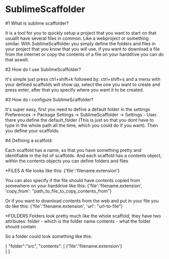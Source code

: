 SublimeScaffolder
=================


#1 What is sublime scaffolder?

It is a tool for you to quickly setup a project that you want to start on that usuallt have several files in common.
Like a webproject or something similar. With SublimeScaffolder you simply define the folders and files in your project 
that you know that you will use, if you want to download a file from the internet or copy the contents of a file on your harddrive 
you can do that aswell.

#2 How do I use SublimeScaffolder?

It's simple just press ctrl+shift+k followed by: ctrl+shift+s and a menu with your defined scaffolds will show up, select
the one you want to create and press enter, after that you specify where you want it to be created. 


#3 How do i configure SublimeScaffolder?

It's super easy, first you need to define a default folder in the settings Preferences -> Package Settings -> SublimeScaffolder -> Settings - User.
there you define the default_folder (This is just so that you dont have to type in the whole path all the time, which you could do if you want).
Then you define your scaffolds.

#4 Defining a scaffold:

Each scaffold has a name, so that you have something pretty and identifiable in the list of scaffolds.
And each scaffold has a contents object, within the contents objects you can define folders and files

*FILES
A file looks like this:
{'file':'filename.extension'}

You can also specify if the file should have contents copied from somewhere on your harddrive like this:
{'file':'filename.extension', 'copy_from': "path_to_file_to_copy_contents_from"}

Or if you want to download contents from the web and put in your file you do like this:
{'file':'filename.extension', 'url': "url-to-file"}


*FOLDERS
Folders look pretty much like the whole scaffold, they have two attributes:
folder - which is the folder name
contents - what the folder should contain

So a folder could look something like this:

{
    "folder":"src",
    "contents": [
        {'file':'filename.extension'}        
    ]
}